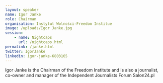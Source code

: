 ```yaml
---
layout: speaker
name: Igor Janke
role: Chairman
organisation: Instytut Wolności-Freedom Institue
image: /uploads/Igor Janke.jpg
session:
    - name: Nightcaps
      url: /nightcaps.html
permalink: /janke.html
twitter: IgorJanke
linkedin: igor-janke-6803165
---
```

Igor Janke is the Chairman of the Freedom Institute and is also a journalist, co-owner and manager of the Independent Journalists Forum Salon24.pl


